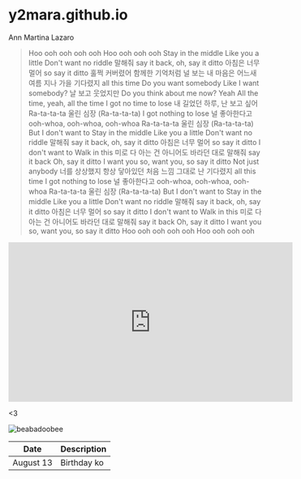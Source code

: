 # y2mara.github.io
Ann Martina Lazaro



> Hoo ooh ooh ooh ooh
Hoo ooh ooh ooh
Stay in the middle
Like you a little
Don't want no riddle
말해줘 say it back, oh, say it ditto
아침은 너무 멀어 so say it ditto
훌쩍 커버렸어
함께한 기억처럼
널 보는 내 마음은
어느새 여름 지나 가을
기다렸지 all this time
Do you want somebody
Like I want somebody?
날 보고 웃었지만
Do you think about me now? Yeah
All the time, yeah, all the time
I got no time to lose
내 길었던 하루, 난 보고 싶어
Ra-ta-ta-ta 울린 심장 (Ra-ta-ta-ta)
I got nothing to lose
널 좋아한다고 ooh-whoa, ooh-whoa, ooh-whoa
Ra-ta-ta-ta 울린 심장 (Ra-ta-ta-ta)
But I don't want to
Stay in the middle
Like you a little
Don't want no riddle
말해줘 say it back, oh, say it ditto
아침은 너무 멀어 so say it ditto
I don't want to
Walk in this 미로
다 아는 건 아니어도
바라던 대로 말해줘 say it back
Oh, say it ditto
I want you so, want you, so say it ditto
Not just anybody
너를 상상했지
항상 닿아있던
처음 느낌 그대로 난
기다렸지 all this time
I got nothing to lose
널 좋아한다고 ooh-whoa, ooh-whoa, ooh-whoa
Ra-ta-ta-ta 울린 심장 (Ra-ta-ta-ta)
But I don't want to
Stay in the middle
Like you a little
Don't want no riddle
말해줘 say it back, oh, say it ditto
아침은 너무 멀어 so say it ditto
I don't want to
Walk in this 미로
다 아는 건 아니어도
바라던 대로 말해줘 say it back
Oh, say it ditto
I want you so, want you, so say it ditto
Hoo ooh ooh ooh ooh
Hoo ooh ooh ooh

<iframe width="560" height="315" src="https://www.youtube.com/embed/4bGwtaIjZKM" title="YouTube video player" frameborder="0" allow="accelerometer; autoplay; clipboard-write; encrypted-media; gyroscope; picture-in-picture; web-share" allowfullscreen></iframe>



<3



![beabadoobee](https://api.floodmagazine.com/wp-content/uploads/2022/04/flood-day3-beabadoobee_MG_7615-1.jpg)

| Date | Description |
| ---- | ----------- |
| August 13 | Birthday ko |


